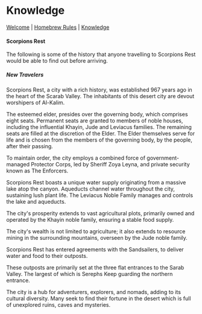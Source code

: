# Knowledge

[Welcome](https://jaydickson02.github.io/desertmirage) | [Homebrew Rules](https://jaydickson02.github.io/desertmirage/rules) | [Knowledge](https://jaydickson02.github.io/desertmirage/knowledge)

#### Scorpions Rest
The following is some of the history that anyone travelling to Scorpions Rest would be able to find out before arriving.

##### New Travelers
Scorpions Rest, a city with a rich history, was established 967 years ago in the heart of the Scarab Valley. The inhabitants of this desert city are devout worshipers of Al-Kalim.

The esteemed elder, presides over the governing body, which comprises eight seats. Permanent seats are granted to members of noble houses, including the influential Khayin, Jude and Leviacus families. The remaining seats are filled at the discretion of the Elder. The Elder themselves serve for life and is chosen from the members of the governing body, by the people, after their passing.

To maintain order, the city employs a combined force of government-managed Protector Corps, led by Sheriff Zoya Leyna, and private security known as The Enforcers.

Scorpions Rest boasts a unique water supply originating from a massive lake atop the canyon. Aqueducts channel water throughout the city, sustaining lush plant life. The Leviacus Noble Family manages and controls the lake and aqueducts.

The city's prosperity extends to vast agricultural plots, primarily owned and operated by the Khayin noble family, ensuring a stable food supply.

The city's wealth is not limited to agriculture; it also extends to resource mining in the surrounding mountains, overseen by the Jude noble family.

Scorpions Rest has entered agreements with the Sandsailers, to deliver water and food to their outposts.

These outposts are primarily set at the three flat entrances to the Sarab Valley. The largest of which is Serephs Keep guarding the northern entrance.

The city is a hub for adventurers, explorers, and nomads, adding to its cultural diversity. Many seek to find their fortune in the desert which is full of unexplored ruins, caves and mysteries.
